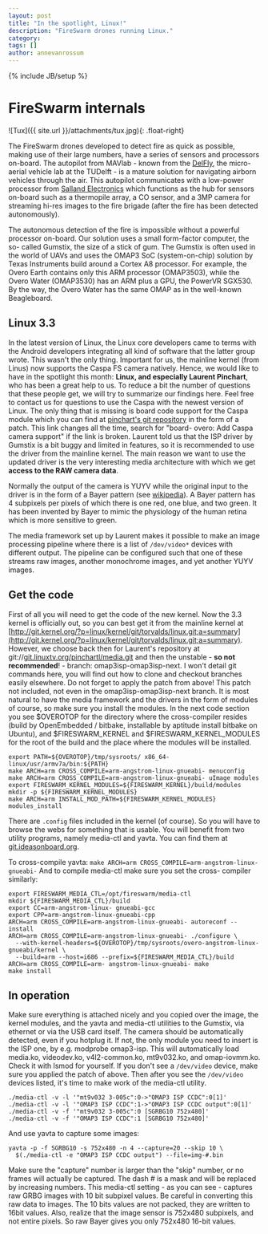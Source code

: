 ```yaml
---
layout: post
title: "In the spotlight, Linux!"
description: "FireSwarm drones running Linux."
category: 
tags: []
author: annevanrossum
---
```

{% include JB/setup %}

#  FireSwarm internals

![Tux]({{ site.url }}/attachments/tux.jpg){: .float-right}

The FireSwarm drones developed
to detect fire as quick as possible, making use of their large numbers, have a
series of sensors and processors on-board. The autopilot from MAVlab - known
from the [DelFly](http://www.delfly.nl/), the micro-aerial vehicle lab at the
TUDelft - is a mature solution for navigating airborn vehicles through the
air. This autopilot communicates with a low-power processor from [Salland Electronics](http://sallandelectronics.nl/) which functions as the hub for
sensors on-board such as a thermopile array, a CO sensor, and a 3MP camera for
streaming hi-res images to the fire brigade (after the fire has been detected
autonomously).

The autonomous detection of the fire is impossible without a powerful
processor on-board. Our solution uses a small form-factor computer, the so-
called Gumstix, the size of a stick of gum. The Gumstix is often used in the
world of UAVs and uses the OMAP3 SoC (system-on-chip) solution by Texas
Instruments build around a Cortex A8 processor. For example, the Overo Earth
contains only this ARM processor (OMAP3503), while the Overo Water (OMAP3530)
has an ARM plus a GPU, the PowerVR SGX530. By the way, the Overo Water has the
same OMAP as in the well-known Beagleboard.

##  Linux 3.3

In the latest version of Linux, the Linux core developers came to terms with
the Android developers integrating all kind of software that the latter group
wrote. This wasn't the only thing. Important for us, the mainline kernel (from
Linus) now supports the Caspa FS camera natively. Hence, we would like to have
in the spotlight this month: **Linux, and especially Laurent Pinchart**, who
has been a great help to us. To reduce a bit the number of questions that
these people get, we will try to summarize our findings here. Feel free to
contact us for questions to use the Caspa with the newest version of Linux.
The only thing that is missing is board code support for the Caspa module
which you can find at [pinchart's git repository](http://git.linuxtv.org/pinchartl/media.git/commit/3b6af8682bf3c3275d02ae2aa48daf582650c1f7) in the form of a patch. This link changes all
the time, search for "board- overo: Add Caspa camera support" if the link is
broken. Laurent told us that the ISP driver by Gumstix is a bit buggy and
limited in features, so it is recommended to use the driver from the mainline
kernel. The main reason we want to use the updated driver is the very
interesting media architecture with which we get **access to the RAW camera
data**.

Normally the output of the camera is YUYV while the original input to the
driver is in the form of a Bayer pattern (see
[wikipedia](http://en.wikipedia.org/wiki/Bayer_filter)). A Bayer pattern has 4
subpixels per pixels of which there is one red, one blue, and two green. It
has been invented by Bayer to mimic the physiology of the human retina which
is more sensitive to green.

The media framework set up by Laurent makes it possible to make an image
processing pipeline where there is a list of `/dev/video*` devices with
different output. The pipeline can be configured such that one of these
streams raw images, another monochrome images, and yet another YUYV images.

##  Get the code

First of all you will need to get the code of the new kernel. Now the 3.3
kernel is officially out, so you can best get it from the mainline kernel at
[http://git.kernel.org/?p=linux/kernel/git/torvalds/linux.git;a=summary](http://git.kernel.org/?p=linux/kernel/git/torvalds/linux.git;a=summary). However,
we choose back then for Laurent's repository at git://[git.linuxtv.org/pinchartl/media.git](http://git.linuxtv.org/pinchartl/media.git) and then
the unstable - **so not recommended**! - branch: omap3isp-omap3isp-next. I
won't detail git commands here, you will find out how to clone and checkout
branches easily elsewhere. Do not forget to apply the patch from above! This
patch not included, not even in the omap3isp-omap3isp-next branch. It is most
natural to have the media framework and the drivers in the form of modules of
course, so make sure you install the modules. In the next code section you see
$OVEROTOP for the directory where the cross-compiler resides (build by
OpenEmbedded / bitbake, installable by aptitude install bitbake on Ubuntu),
and $FIRESWARM_KERNEL and $FIRESWARM_KERNEL_MODULES for the root of the build
and the place where the modules will be installed.

    export PATH=${OVEROTOP}/tmp/sysroots/ x86_64-linux/usr/armv7a/bin:${PATH}
    make ARCH=arm CROSS_COMPILE=arm-angstrom-linux-gnueabi- menuconfig  
    make ARCH=arm CROSS_COMPILE=arm-angstrom-linux-gnueabi- uImage modules  
    export FIRESWARM_KERNEL_MODULES=${FIRESWARM_KERNEL}/build/modules  
    mkdir -p ${FIRESWARM_KERNEL_MODULES}  
    make ARCH=arm INSTALL_MOD_PATH=${FIRESWARM_KERNEL_MODULES} modules_install

There are `.config` files included in the kernel (of course). So you will have
to browse the webs for something that is usable. 
You will benefit from two
utility programs, namely media-ctl and yavta. You can find them at
[git.ideasonboard.org](http://git.ideasonboard.org).

To cross-compile yavta: `make ARCH=arm CROSS_COMPILE=arm-angstrom-linux-gnueabi-` And to compile media-ctl make sure you set the cross-
compiler similarly:

    export FIRESWARM_MEDIA_CTL=/opt/fireswarm/media-ctl  
    mkdir ${FIRESWARM_MEDIA_CTL}/build  
    export CC=arm-angstrom-linux- gnueabi-gcc  
    export CPP=arm-angstrom-linux-gnueabi-cpp  
    ARCH=arm CROSS_COMPILE=arm-angstrom-linux-gnueabi- autoreconf --install  
    ARCH=arm CROSS_COMPILE=arm-angstrom-linux-gnueabi- ./configure \
      --with-kernel-headers=${OVEROTOP}/tmp/sysroots/overo-angstrom-linux-gnueabi/kernel \
      --build=arm --host=i686 --prefix=${FIRESWARM_MEDIA_CTL}/build  
    ARCH=arm CROSS_COMPILE=arm- angstrom-linux-gnueabi- make  
    make install

##  In operation

Make sure everything is attached nicely and you copied over the image, the
kernel modules, and the yavta and media-ctl utilities to the Gumstix, via
ethernet or via the USB card itself. The camera should be automatically
detected, even if you hotplug it. If not, the only module you need to insert
is the ISP one, by e.g. modprobe omap3-isp. This will automatically load
media.ko, videodev.ko, v4l2-common.ko, mt9v032.ko, and omap-iovmm.ko. Check it
with lsmod for yourself. If you don't see a `/dev/video` device, make sure you
applied the patch of above. Then after you see the `/dev/video` devices listed,
it's time to make work of the media-ctl utility.

    ./media-ctl -v -l '"mt9v032 3-005c":0->"OMAP3 ISP CCDC":0[1]'  
    ./media-ctl -v -l '"OMAP3 ISP CCDC":1->"OMAP3 ISP CCDC output":0[1]'  
    ./media-ctl -v -f '"mt9v032 3-005c":0 [SGRBG10 752x480]'  
    ./media-ctl -v -f '"OMAP3 ISP CCDC":1 [SGRBG10 752x480]'

And use yavta to capture some images:

    yavta -p -f SGRBG10 -s 752x480 -n 4 --capture=20 --skip 10 \  
      $(./media-ctl -e "OMAP3 ISP CCDC output") --file=img-#.bin

Make sure the "capture" number is larger than the "skip" number, or no frames
will actually be captured. The dash # is a mask and will be replaced by
increasing numbers. This media-ctl setting - as you can see - captures raw
GRBG images with 10 bit subpixel values. Be careful in converting this raw
data to images. The 10 bits values are not packed, they are written to 16bit
values. Also, realize that the image sensor is 752x480 subpixels, and not
entire pixels. So raw Bayer gives you only 752x480 16-bit values.


